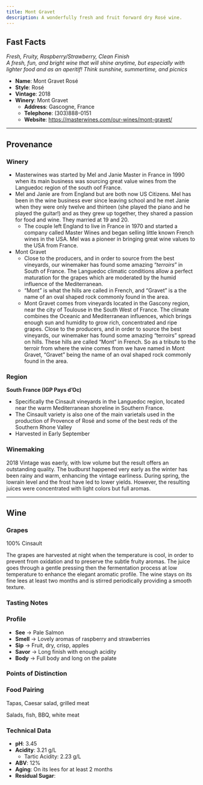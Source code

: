 ```yaml
---
title: Mont Gravet
description: A wonderfully fresh and fruit forward dry Rosé wine.
---
```


## Fast Facts
*Fresh, Fruity, Raspberry/Strawberry, Clean Finish*  
*A fresh, fun, and bright wine that will shine anytime, but especially with lighter food and as an aperitif! Think sunshine, summertime, and picnics* 
 - **Name**: Mont Gravet Rosé
 - **Style**:  Rosé
 - **Vintage**:  2018
 - **Winery**:  Mont Gravet
     - **Address**: Gascogne, France
     - **Telephone**: (303)888-0151
     - **Website**: https://masterwines.com/our-wines/mont-gravet/

---

## Provenance
### Winery 
 - Masterwines was started by Mel and Janie Master in France in 1990 when its main business was sourcing great value wines from the Languedoc region of the south oof France.
 - Mel and Janie are from England but are both now US Citizens. Mel has been in the wine business ever since leaving school and he met Janie when they were only twelve and thirteen (she played the piano and he played the guitar!) and as they grew up together, they shared a passion for food and wine. They married at 19 and 20. 
   - The couple left England to live in France in 1970 and started a company called Master Wines and began selling little known French wines in the USA. Mel was a pioneer in bringing great wine values to the USA from France.
 - Mont Gravet
     - Close to the producers, and in order to source from the best vineyards, our winemaker has found some amazing “*terroirs*” in South of France. The Languedoc climatic conditions allow a perfect maturation for the grapes which are moderated by the humid influence of the Mediterranean.
     - “Mont” is what the hills are called in French, and “Gravet” is a the name of an oval shaped rock commonly found in the area.
     - Mont Gravet comes from vineyards located in the Gascony region, near the city of Toulouse in the South West of France. The climate combines the Oceanic and Mediterranean influences, which brings enough sun and humidity to grow rich, concentrated and ripe grapes. Close to the producers, and in order to source the best vineyards, our winemaker has found some amazing “terroirs” spread on hills. These hills are called “Mont” in French. So as a tribute to the terroir from where the wine comes from we have named in Mont Gravet, “Gravet” being the name of an oval shaped rock commonly found in the area.

### Region
**South France (IGP Pays d’Oc)**
 
 - Specifically the Cinsault vineyards in the Languedoc region, located near the warm Mediterranean shoreline in Southern France.
 - The Cinsault variety is also one of the main varietals used in the production of Provence of Rosé and some of the best reds of the Southern Rhone Valley
 - Harvested in Early September

### Winemaking 
2018 Vintage was eaerly, with low volume but the result offers an outstanding quality. The budburst happened very early as the winter has been rainy and warm, enhancing the vintage earliness. During spring, the lowrain level and the frost have led to lower yields. However, the resulting juices were concentrated with light colors but full aromas.

---

## Wine
### Grapes
100% Cinsault

The grapes are harvested at night when the temperature is cool, in order to prevent from oxidation and to preserve the subtle fruity aromas. The juice goes through a gentle pressing then the fermentation process at low temperature to enhance the elegant aromatic profile. The wine stays on its fine lees at least two months and is stirred periodically providing a smooth texture.

### Tasting Notes

### Profile
 - **See** → Pale Salmon
 - **Smell** → Lovely aromas of raspberry and strawberries
 - **Sip** → Fruit, dry, crisp, apples
 - **Savor** → Long finish with enough acidity 
 - **Body** → Full body and long on the palate

### Points of Distinction

### Food Pairing
Tapas, Caesar salad, grilled meat

Salads, fish, BBQ, white meat

### Technical Data
 - **pH**: 3.45
 - **Acidity**: 3.21 g/L
     - Tartic Acidity: 2.23 g/L
 - **ABV**: 12%
 - **Aging**: On its lees for at least 2 months
 - **Residual Sugar**:
